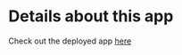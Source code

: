 # Details about this app
Check out the deployed app [here](https://world-population-app.herokuapp.com/)
